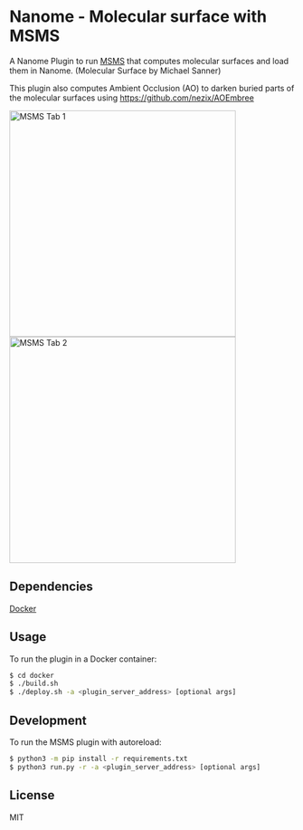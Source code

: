# Nanome - Molecular surface with MSMS

A Nanome Plugin to run [MSMS](https://www.scripps.edu/sanner/html/msms_home.html) that computes molecular surfaces and load them in Nanome.
(Molecular Surface by Michael Sanner)

This plugin also computes Ambient Occlusion (AO) to darken buried parts of the molecular surfaces using https://github.com/nezix/AOEmbree


<img width="400" alt="MSMS Tab 1" src="https://user-images.githubusercontent.com/18257337/167722210-da109f46-be19-4fae-9f29-f4b54c46ab7d.png">
<img width="400" alt="MSMS Tab 2" src="https://user-images.githubusercontent.com/18257337/167722219-46fbc6cc-e388-4a1d-ba0c-2271da8f4ee3.png">

## Dependencies

[Docker](https://docs.docker.com/get-docker/)

## Usage

To run the plugin in a Docker container:

```sh
$ cd docker
$ ./build.sh
$ ./deploy.sh -a <plugin_server_address> [optional args]
```

## Development

To run the MSMS plugin with autoreload:

```sh
$ python3 -m pip install -r requirements.txt
$ python3 run.py -r -a <plugin_server_address> [optional args]
```

## License

MIT
